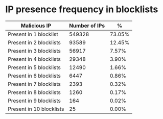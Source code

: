 # IP presence frequency in blocklists
| Malicious IP | Number of IPs | % |
|----|----|----|
| Present in 1 blocklist | 549328 | 73.05% |
| Present in 2 blocklists | 93589 | 12.45% |
| Present in 3 blocklists | 56917 | 7.57% |
| Present in 4 blocklists | 29348 | 3.90% |
| Present in 5 blocklists | 12490 | 1.66% |
| Present in 6 blocklists | 6447 | 0.86% |
| Present in 7 blocklists | 2393 | 0.32% |
| Present in 8 blocklists | 1260 | 0.17% |
| Present in 9 blocklists | 164 | 0.02% |
| Present in 10 blocklists | 25 | 0.00% |
